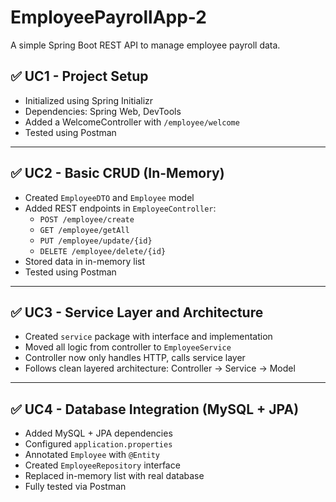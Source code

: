 # EmployeePayrollApp-2

A simple Spring Boot REST API to manage employee payroll data.

## ✅ UC1 - Project Setup
- Initialized using Spring Initializr
- Dependencies: Spring Web, DevTools
- Added a WelcomeController with `/employee/welcome`
- Tested using Postman
---

## ✅ UC2 - Basic CRUD (In-Memory)
- Created `EmployeeDTO` and `Employee` model
- Added REST endpoints in `EmployeeController`:
  - `POST /employee/create`
  - `GET /employee/getAll`
  - `PUT /employee/update/{id}`
  - `DELETE /employee/delete/{id}`
- Stored data in in-memory list
- Tested using Postman

---

## ✅ UC3 - Service Layer and Architecture
- Created `service` package with interface and implementation
- Moved all logic from controller to `EmployeeService`
- Controller now only handles HTTP, calls service layer
- Follows clean layered architecture: Controller → Service → Model

---

## ✅ UC4 - Database Integration (MySQL + JPA)
- Added MySQL + JPA dependencies
- Configured `application.properties`
- Annotated `Employee` with `@Entity`
- Created `EmployeeRepository` interface
- Replaced in-memory list with real database
- Fully tested via Postman

